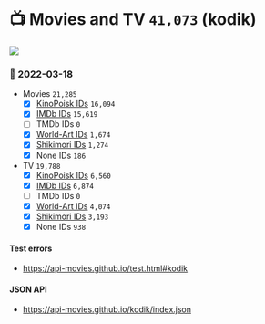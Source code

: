 # :tv: Movies and TV `41,073` (kodik)

<a href="https://API-Movies.github.io"><img src="https://API-Movies.github.io/banner.png?cache"></a>

### :date: 2022-03-18
- Movies `21,285`
  - [x] <a href="https://API-Movies.github.io/kodik/movie_kinopoisk_ids.json">KinoPoisk IDs</a> `16,094`
  - [x] <a href="https://API-Movies.github.io/kodik/movie_imdb_ids.json">IMDb IDs</a> `15,619`
  - [ ] TMDb IDs `0`
  - [x] <a href="https://API-Movies.github.io/kodik/movie_world_art_ids.json">World-Art IDs</a> `1,674`
  - [x] <a href="https://API-Movies.github.io/kodik/movie_shikimori_ids.json">Shikimori IDs</a> `1,274`
  - [x] None IDs `186`
- TV `19,788`
  - [x] <a href="https://API-Movies.github.io/kodik/tv_kinopoisk_ids.json">KinoPoisk IDs</a> `6,560`
  - [x] <a href="https://API-Movies.github.io/kodik/tv_imdb_ids.json">IMDb IDs</a> `6,874`
  - [ ] TMDb IDs `0`
  - [x] <a href="https://API-Movies.github.io/kodik/tv_world_art_ids.json">World-Art IDs</a> `4,074`
  - [x] <a href="https://API-Movies.github.io/kodik/tv_shikimori_ids.json">Shikimori IDs</a> `3,193`
  - [x] None IDs `938`
#### Test errors
- <a href='https://api-movies.github.io/test.html#kodik'>https://api-movies.github.io/test.html#kodik</a>
#### JSON API
- <a href='https://api-movies.github.io/kodik/index.json'>https://api-movies.github.io/kodik/index.json</a>
